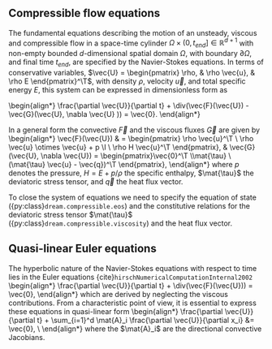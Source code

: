 ## Compressible flow equations
The fundamental equations describing the motion of an unsteady, viscous and compressible flow in a space-time cylinder
$\Omega \times (0, t_{end}] \in \mathbb{R}^{d+1}$ with non-empty bounded $d$-dimensional spatial domain $\Omega$, with
boundary $\partial \Omega$, and final time $t_{end}$, are specified by the Navier-Stokes equations. In terms of
conservative variables, $\vec{U} = \begin{pmatrix} \rho, & \rho \vec{u}, & \rho E \end{pmatrix}^\T$, with density $\rho$, velocity $\vec{u}$, and total specific energy $E$,
this system can be expressed in dimensionless form as

\begin{align*}
    \frac{\partial \vec{U}}{\partial t} + \div(\vec{F}(\vec{U}) - \vec{G}(\vec{U}, \nabla \vec{U} )) = \vec{0}.
\end{align*}

In a general form the convective $\vec{F}$ and the viscous fluxes $\vec{G}$ are given by
\begin{align*}
    \vec{F}(\vec{U}) & = \begin{pmatrix}
                             \rho \vec{u}^\T                     \\
                             \rho \vec{u} \otimes \vec{u} + p \I \\
                             \rho H \vec{u}^\T
                         \end{pmatrix}, &
    \vec{G}(\vec{U}, \nabla \vec{U}) = \begin{pmatrix}\vec{0}^\T \\\mat{\tau}    \\ (\mat{\tau} \vec{u} - \vec{q})^\T \end{pmatrix},
\end{align*}
where $p$ denotes the pressure, $H = E + p/\rho$ the specific enthalpy, $\mat{\tau}$ the deviatoric stress tensor, and $\vec{q}$ the heat flux vector. 

To close the system of equations we need to specify the equation of state ({py:class}`dream.compressible.eos`) and the constitutive relations for the deviatoric stress tensor $\mat{\tau}$ ({py:class}`dream.compressible.viscosity`)  and the heat flux vector.

## Quasi-linear Euler equations
The hyperbolic nature of the Navier-Stokes equations with respect to time lies in the Euler
equations {cite}`hirschNumericalComputationInternal2002`
\begin{align*}
    \frac{\partial \vec{U}}{\partial t} + \div(\vec{F}(\vec{U}))  = \vec{0},
\end{align*}
which are derived by neglecting the viscous contributions. From a characteristic point of view,
it is essential to express these equations in quasi-linear form
\begin{align*}
    \frac{\partial \vec{U}}{\partial t} + \sum_{i=1}^d \mat{A}_i \frac{\partial \vec{U}}{\partial x_i}  &= \vec{0}, \\
\end{align*}
where the $\mat{A}_i$ are the directional convective Jacobians.
